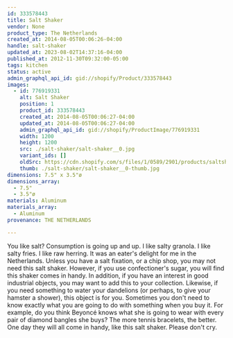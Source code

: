 ```yaml
---
id: 333578443
title: Salt Shaker
vendor: None
product_type: The Netherlands
created_at: 2014-08-05T00:06:26-04:00
handle: salt-shaker
updated_at: 2023-08-02T14:37:16-04:00
published_at: 2012-11-30T09:32:00-05:00
tags: kitchen
status: active
admin_graphql_api_id: gid://shopify/Product/333578443
images:
  - id: 776919331
    alt: Salt Shaker
    position: 1
    product_id: 333578443
    created_at: 2014-08-05T00:06:27-04:00
    updated_at: 2014-08-05T00:06:27-04:00
    admin_graphql_api_id: gid://shopify/ProductImage/776919331
    width: 1200
    height: 1200
    src: ./salt-shaker/salt-shaker__0.jpg
    variant_ids: []
    oldSrc: https://cdn.shopify.com/s/files/1/0589/2901/products/saltshaker.jpeg?v=1407211587
    thumb: ./salt-shaker/salt-shaker__0-thumb.jpg
dimensions: 7.5" x 3.5"ø
dimensions_array:
  - 7.5"
  - 3.5"ø
materials: Aluminum
materials_array:
  - Aluminum
provenance: THE NETHERLANDS

---
```


You like salt? Consumption is going up and up. I like salty granola. I like salty fries. I like raw herring. It was an eater's delight for me in the Netherlands. Unless you have a salt fixation, or a chip shop, you may not need this salt shaker. However, if you use confectioner's sugar, you will find this shaker comes in handy. In addition, if you have an interest in good industrial objects, you may want to add this to your collection. Likewise, if you need something to water your dandelions (or perhaps, to give your hamster a shower), this object is for you. Sometimes you don't need to know exactly what you are going to do with something when you buy it. For example, do you think Beyoncé knows what she is going to wear with every pair of diamond bangles she buys? The more tennis bracelets, the better. One day they will all come in handy, like this salt shaker. Please don't cry.